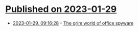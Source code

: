 # [Published on 2023-01-29](index.md)

* [2023-01-29, 09:16:28](https://news.ycombinator.com/item?id=34566325) - [The grim world of office spyware](https://www.ft.com/content/0ef408e3-58ec-4191-b1dd-19ec18310c61)
